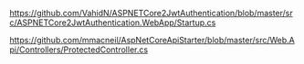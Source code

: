 https://github.com/VahidN/ASPNETCore2JwtAuthentication/blob/master/src/ASPNETCore2JwtAuthentication.WebApp/Startup.cs



https://github.com/mmacneil/AspNetCoreApiStarter/blob/master/src/Web.Api/Controllers/ProtectedController.cs